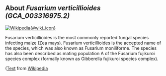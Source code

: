 
About *Fusarium verticillioides (GCA\_003316975.2)* 
--------------------------------------------------------------

[![Wikipedia](/img/wikipedia_logo_v2_en.png){#wiki_icon}](http://en.wikipedia.org/wiki/Fusarium_verticillioides)

Fusarium verticillioides is the most commonly reported fungal species infecting
maize (Zea mays). Fusarium verticillioides is the accepted name of the species,
which was also known as Fusarium moniliforme. The species has also been
described as mating population A of the Fusarium fujikuroi species complex
(formally known as Gibberella fujikuroi species complex).

([Text](http://en.wikipedia.org/wiki/Fusarium_verticillioides) from [Wikipedia](http://en.wikipedia.org/) 

